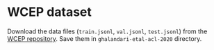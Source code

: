 # WCEP dataset

Download the data files (`train.jsonl`, `val.jsonl`, `test.jsonl`) from the [WCEP repository](https://github.com/complementizer/wcep-mds-dataset). Save them in `ghalandari-etal-acl-2020` directory.
